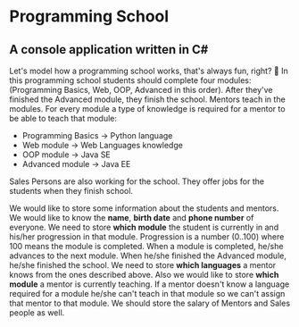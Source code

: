 # Programming School

## A console application written in C#

Let's model how a programming school works, that's always fun, right? 🙂
In this programming school students should complete four modules: 
(Programming Basics, Web, OOP, Advanced in this order). 
After they've finished the Advanced module, they finish the school.
Mentors teach in the modules. For every module a type of knowledge is required for a mentor to be able to teach that module:
- Programming Basics -> Python language
- Web module -> Web Languages knowledge
- OOP module -> Java SE
- Advanced module -> Java EE

Sales Persons are also working for the school. They offer jobs for the students when
they finish school.

We would like to store some information about the students and mentors. 
We would like to know the **name**, **birth date** and **phone number** of everyone.
We need to store **which module** the student is currently in and his/her progression in that module. 
Progression is a number (0..100) where 100 means the module is completed. 
When a module is completed, he/she advances to the next module. 
When he/she finished the Advanced module, he/she finished the school.
We need to store **which languages** a mentor knows from the ones described above. 
Also we would like to store **which module** a mentor is currently teaching. 
If a mentor doesn't know a language required for a module he/she can't teach in that module so we can't assign that mentor to that module.
We should store the salary of Mentors and Sales people as well.
